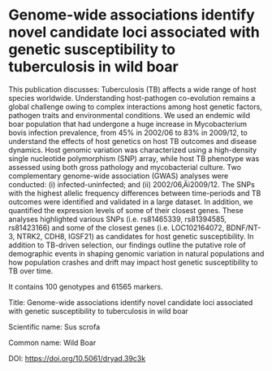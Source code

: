 # Genome-wide associations identify novel candidate loci associated with genetic susceptibility to tuberculosis in wild boar

This publication discusses: Tuberculosis (TB) affects a wide range of host species worldwide. Understanding host-pathogen co-evolution remains a global challenge owing to complex interactions among host genetic factors, pathogen traits and environmental conditions. We used an endemic wild boar population that had undergone a huge increase in Mycobacterium bovis infection prevalence, from 45% in 2002/06 to 83% in 2009/12, to understand the effects of host genetics on host TB outcomes and disease dynamics. Host genomic variation was characterized using a high-density single nucleotide polymorphism (SNP) array, while host TB phenotype was assessed using both gross pathology and mycobacterial culture. Two complementary genome-wide association (GWAS) analyses were conducted: (i) infected-uninfected; and (ii) 2002/06‚Äì2009/12. The SNPs with the highest allelic frequency differences between time-periods and TB outcomes were identified and validated in a large dataset. In addition, we quantified the expression levels of some of their closest genes. These analyses highlighted various SNPs (i.e. rs81465339, rs81394585, rs81423166) and some of the closest genes (i.e. LOC102164072, BDNF/NT-3, NTRK2, CDH8, IGSF21) as candidates for host genetic susceptibility. In addition to TB-driven selection, our findings outline the putative role of demographic events in shaping genomic variation in natural populations and how population crashes and drift may impact host genetic susceptibility to TB over time.

It contains 100 genotypes and 61565 markers.

Title: Genome-wide associations identify novel candidate loci associated with genetic susceptibility to tuberculosis in wild boar

Scientific name: Sus scrofa

Common name: Wild Boar

DOI: https://doi.org/10.5061/dryad.39c3k


